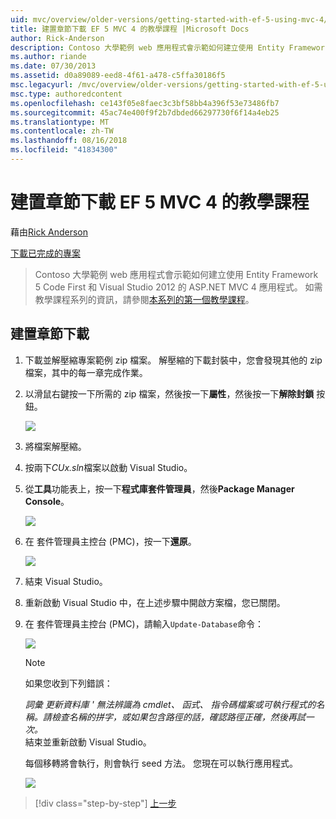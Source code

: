 ```yaml
---
uid: mvc/overview/older-versions/getting-started-with-ef-5-using-mvc-4/building-the-ef5-mvc4-chapter-downloads
title: 建置章節下載 EF 5 MVC 4 的教學課程 |Microsoft Docs
author: Rick-Anderson
description: Contoso 大學範例 web 應用程式會示範如何建立使用 Entity Framework 5 Code First 和 Visual Studio 的 ASP.NET MVC 4 應用程式...
ms.author: riande
ms.date: 07/30/2013
ms.assetid: d0a89089-eed8-4f61-a478-c5ffa30186f5
msc.legacyurl: /mvc/overview/older-versions/getting-started-with-ef-5-using-mvc-4/building-the-ef5-mvc4-chapter-downloads
msc.type: authoredcontent
ms.openlocfilehash: ce143f05e8faec3c3bf58bb4a396f53e73486fb7
ms.sourcegitcommit: 45ac74e400f9f2b7dbded66297730f6f14a4eb25
ms.translationtype: MT
ms.contentlocale: zh-TW
ms.lasthandoff: 08/16/2018
ms.locfileid: "41834300"
---
```

<a name="building-the-chapter-downloads-for-the-ef-5-mvc-4-tutorials"></a>建置章節下載 EF 5 MVC 4 的教學課程
====================
藉由[Rick Anderson](https://github.com/Rick-Anderson)

[下載已完成的專案](http://code.msdn.microsoft.com/Getting-Started-with-dd0e2ed8)

> Contoso 大學範例 web 應用程式會示範如何建立使用 Entity Framework 5 Code First 和 Visual Studio 2012 的 ASP.NET MVC 4 應用程式。 如需教學課程系列的資訊，請參閱[本系列的第一個教學課程](creating-an-entity-framework-data-model-for-an-asp-net-mvc-application.md)。


## <a name="building-the-chapter-downloads"></a>建置章節下載

1. 下載並解壓縮專案範例 zip 檔案。 解壓縮的下載封裝中，您會發現其他的 zip 檔案，其中的每一章完成作業。
2. 以滑鼠右鍵按一下所需的 zip 檔案，然後按一下**屬性**，然後按一下**解除封鎖** 按鈕。  
  
    ![](building-the-ef5-mvc4-chapter-downloads/_static/image1.png)
3. 將檔案解壓縮。
4. 按兩下*CUx.sln*檔案以啟動 Visual Studio。
5. 從**工具**功能表上，按一下**程式庫套件管理員**，然後**Package Manager Console**。  
  
    ![](building-the-ef5-mvc4-chapter-downloads/_static/image2.png)
6. 在 套件管理員主控台 (PMC)，按一下**還原**。  
  
    ![](building-the-ef5-mvc4-chapter-downloads/_static/image3.png)
7. 結束 Visual Studio。
8. 重新啟動 Visual Studio 中，在上述步驟中開啟方案檔，您已關閉。
9. 在 套件管理員主控台 (PMC)，請輸入`Update-Database`命令：  
  
    ![](building-the-ef5-mvc4-chapter-downloads/_static/image4.png)  

    > [!NOTE]
    > 如果您收到下列錯誤：  
    >   
    >  *詞彙 更新資料庫 ' 無法辨識為 cmdlet、 函式、 指令碼檔案或可執行程式的名稱。請檢查名稱的拼字，或如果包含路徑的話，確認路徑正確，然後再試一次。*  
    > 結束並重新啟動 Visual Studio。

    每個移轉將會執行，則會執行 seed 方法。 您現在可以執行應用程式。

    ![](building-the-ef5-mvc4-chapter-downloads/_static/image5.png)

> [!div class="step-by-step"]
> [上一步](advanced-entity-framework-scenarios-for-an-mvc-web-application.md)
